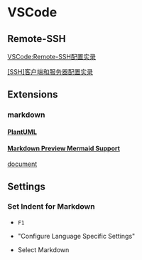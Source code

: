 # VSCode

## Remote-SSH

[VSCode:Remote-SSH配置实录](https://blog.csdn.net/sixdaycoder/article/details/89947893)

[[SSH]客户端和服务器配置实录](https://blog.csdn.net/sixdaycoder/article/details/89850064)

## Extensions

### markdown

#### [PlantUML](https://marketplace.visualstudio.com/items?itemName=jebbs.plantuml)

#### [Markdown Preview Mermaid Support](https://marketplace.visualstudio.com/items?itemName=bierner.markdown-mermaid)

[document](https://mermaid-js.github.io/mermaid/)

## Settings

### Set Indent for Markdown

- `F1`

- "Configure Language Specific Settings"

- Select Markdown
